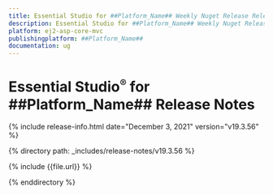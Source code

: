 ```yaml
---
title: Essential Studio for ##Platform_Name## Weekly Nuget Release Release Notes  
description: Essential Studio for ##Platform_Name## Weekly Nuget Release Release Notes  
platform: ej2-asp-core-mvc
publishingplatform: ##Platform_Name##
documentation: ug
---
```


# Essential Studio<sup style="font-size:70%">&reg;</sup> for  ##Platform_Name##  Release Notes  

{% include release-info.html date="December 3, 2021"   version="v19.3.56"  %} 

{% directory path: _includes/release-notes/v19.3.56 %}

{% include {{file.url}} %}

{% enddirectory %}
